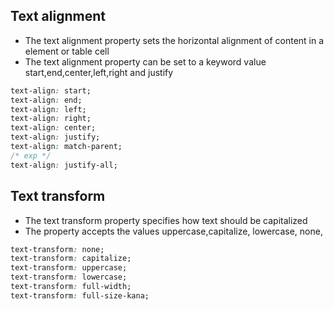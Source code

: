 ## Text alignment

-  The text alignment property sets the horizontal alignment of content in a element or table cell
-  The text alignment property can be set to a keyword value start,end,center,left,right and justify

```css
text-align: start;
text-align: end;
text-align: left;
text-align: right;
text-align: center;
text-align: justify;
text-align: match-parent;
/* exp */
text-align: justify-all;
```

## Text transform

-  The text transform property specifies how text should be capitalized
-  The property accepts the values uppercase,capitalize, lowercase, none,

```css
text-transform: none;
text-transform: capitalize;
text-transform: uppercase;
text-transform: lowercase;
text-transform: full-width;
text-transform: full-size-kana;
```
